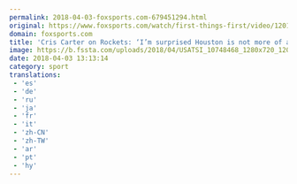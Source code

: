 ```yaml
---
permalink: 2018-04-03-foxsports.com-679451294.html
original: https://www.foxsports.com/watch/first-things-first/video/1201185859822
domain: foxsports.com
title: 'Cris Carter on Rockets: ‘I’m surprised Houston is not more of a favorite than Golden State’ (VIDEO)'
image: https://b.fssta.com/uploads/2018/04/USATSI_10748468_1280x720_1201201731637.vresize.1200.630.high.14.jpg
date: 2018-04-03 13:13:14
category: sport
translations: 
 - 'es'
 - 'de'
 - 'ru'
 - 'ja'
 - 'fr'
 - 'it'
 - 'zh-CN'
 - 'zh-TW'
 - 'ar'
 - 'pt'
 - 'hy'
---
```


